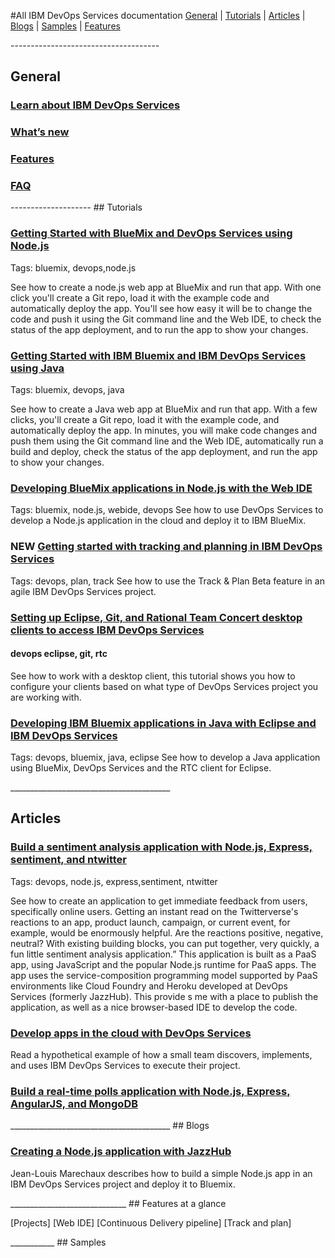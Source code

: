 #All IBM DevOps Services documentation
[General](gen) | [Tutorials](tut) | [Articles](art) | [Blogs](blogs) | [Samples](samples) | [Features](Features)

<a id="gen">
-------------------------------------

## General

### [Learn about IBM DevOps Services](/learn)

### [What’s new](/whatsnew)

### [Features](/features])

### [FAQ](/help/faq)

<!-- future - Glossary -->

<a id="tut">
--------------------
## Tutorials

### [Getting Started with BlueMix and DevOps Services using Node.js](/tutorials/jazzeditor)
Tags: bluemix, devops,node.js

See how to create a node.js web app at BlueMix and run that app. 
With one click you'll create a Git repo, 
load it with the example code and automatically deploy 
the app. You'll see how easy it will be to change 
the code and push it using the Git command line and the 
Web IDE, to check the status of the app deployment, and 
to run the app to show your changes.


### [Getting Started with IBM Bluemix and IBM DevOps Services using Java](/tutorials/jazzeditorjava)
Tags: bluemix, devops, java

See how to create a Java web app at BlueMix and run that app. With a 
few clicks, you'll create a Git repo, load it with the example code, and automatically deploy
 the app. In minutes, you will make code changes and push them using the Git command line and 
 the Web IDE, automatically run a build and deploy, check the status of the app deployment, 
 and run the app to show your changes.

### [Developing BlueMix applications in Node.js with the Web IDE](/tutorials/jazzweb)
Tags:  bluemix, node.js, webide, devops
See how to use DevOps Services to develop a Node.js application 
in the cloud and deploy it to IBM BlueMix.

### NEW [Getting started with tracking and planning in IBM DevOps Services](/tutorials/trackplan)
Tags: devops, plan, track
See how to  use the Track & Plan Beta feature in an agile IBM DevOps Services project.

### [Setting up Eclipse, Git, and Rational Team Concert desktop clients to access IBM DevOps Services](/tutorials/clients)

#### devops eclipse, git, rtc
See how to work with a desktop client, this tutorial shows you how to configure your 
clients based on what type of DevOps Services project you are working with. 

### [Developing IBM Bluemix applications in Java with Eclipse and IBM DevOps Services](/tutorials/jazzrtc)
Tags:  devops, bluemix, java, eclipse
See how to develop a Java application using BlueMix, DevOps Services and the RTC client for Eclipse.

<a id="articles">
________________________________________

## Articles

### [Build a sentiment analysis application with Node.js, Express, sentiment, and ntwitter](http://www.ibm.com/developerworks/library/wa-nodejs-app/)
Tags: devops, node.js, express,sentiment, ntwitter

See how to create an application to get immediate feedback from users, specifically online
 users. Getting an instant read on the Twitterverse's reactions to an app, product 
 launch, campaign, or current event, for example, would be enormously helpful. 
 Are the reactions positive, negative, neutral? With existing building blocks, you can put together, very quickly, a fun little sentiment analysis application.”
 This application is built as a PaaS app, using JavaScript and the popular Node.js 
runtime for PaaS apps. The app uses the service-composition programming model 
supported by PaaS environments like Cloud Foundry and Heroku developed at DevOps Services (formerly JazzHub). This provide
s me with a place to publish the application, as well as a nice browser-based IDE 
to develop the code.



### [Develop apps in the cloud with DevOps Services](http://www.ibm.com/developerworks/library/d-bluemix-devops-services-project/)
Read a hypothetical example of how a small team discovers, implements, and uses IBM DevOps Services to execute their project.

### [Build a real-time polls application with Node.js, Express, AngularJS, and MongoDB]()
 
 <a id="blogs">
________________________________________
## Blogs

### [Creating a Node.js application with JazzHub](https://www.ibm.com/developerworks/community/blogs/jlmarechaux/entry/creating_a_node_js_application_with_jazzhub?lang=en)
Jean-Louis Marechaux describes how to build a simple Node.js app in an IBM DevOps Services project and deploy it to Bluemix. 

<a id="features">
_____________________________
## Features at a glance

[Projects]
[Web IDE]
[Continuous Delivery pipeline]
[Track and plan]


<a id="samples">
___________
## Samples

